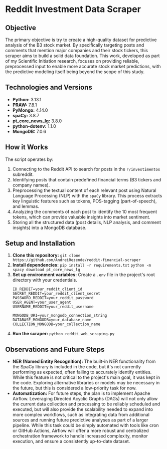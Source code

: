 # Reddit Investment Data Scraper

## Objective
The primary objective is try to create a high-quality dataset for predictive analysis of the B3 stock market. By specifically targeting posts and comments that mention major companies and their stock tickers, this scraper aims to build a solid data foundation. This work, developed as part of my Scientific Initiation research, focuses on providing reliable, preprocessed input to enable more accurate stock market predictions, with the predictive modeling itself being beyond the scope of this study.

## Technologies and Versions
- **Python:** 3.13.1
- **PRAW:** 7.8.1
- **PyMongo:** 4.14.0
- **spaCy:** 3.8.7
- **pt_core_news_lg:** 3.8.0
- **python-dotenv:** 1.1.0
- **MongoDB:** 7.0.6
  
## How it Works
The script operates by:
1. Connecting to the Reddit API to search for posts in the `r/investimentos` subreddit.
2. Identifying posts that contain predefined financial terms (B3 tickers and company names).
3. Preprocessing the textual content of each relevant post using Natural Language Processing (NLP) with the `spaCy` library. This process extracts key linguistic features such as tokens, POS-tagging (part-of-speech), and lemmas.
4. Analyzing the comments of each post to identify the 10 most frequent tokens, which can provide valuable insights into market sentiment.
5. Storing all the structured data (post details, NLP analysis, and comment insights) into a MongoDB database.

## Setup and Installation
1. **Clone this repository:**
   `git clone https://github.com/AndreiRezende/reddit-financial-scraper`
2. **Install dependencies:**
   `pip install -r requirements.txt`
   `python -m spacy download pt_core_news_lg`
3. **Set up environment variables:**
   Create a `.env` file in the project's root directory with your credentials.
   ```
   ID_REDDIT=your_reddit_client_id
   SECRET_REDDIT=your_reddit_client_secret
   PASSWORD_REDDIT=your_reddit_password
   USER_AGENT=your_user_agent
   USERNAME_REDDIT=your_reddit_username

   MONGODB_URI=your_mongodb_connection_string
   DATABASE_MONGODB=your_database_name
   COLLECTION_MONGODB=your_collection_name 
   ```
4. **Run the scraper:**
   `python reddit_web_scraping.py`

## Observations and Future Steps
- **NER (Named Entity Recognition):** The built-in NER functionality from the SpaCy library is included in the code, but it's not currently performing as expected, often failing to accurately identify entities. While this feature is not critical to the project's main goal, it was kept in the code. Exploring alternative libraries or models may be necessary in the future, but this is considered a low-priority task for now.
- **Automatization:** For future steps, the plan is to implement Apache Airflow. Leveraging Directed Acyclic Graphs (DAGs) will not only allow the current data collection and processing to be reliably scheduled and executed, but will also provide the scalability needed to expand into more complex workflows, such as integrating data from additional sources and running future predictive analyses as part of a larger pipeline. While this task could be simply automated with tools like cron or GitHub Actions, Airflow will offer a more robust and centralized orchestration framework to handle increased complexity, monitor execution, and ensure a consistently up-to-date dataset.
